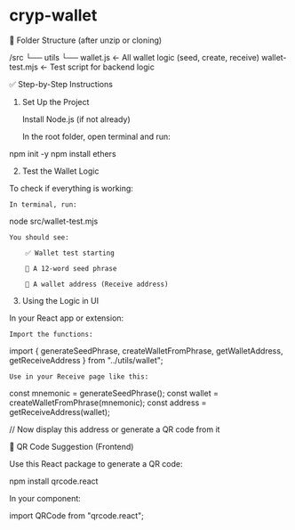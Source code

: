 # cryp-wallet
📁 Folder Structure (after unzip or cloning)

/src
  └── utils
        └── wallet.js        ← All wallet logic (seed, create, receive)
wallet-test.mjs              ← Test script for backend logic

✅ Step-by-Step Instructions
1. Set Up the Project

    Install Node.js (if not already)

    In the root folder, open terminal and run:

npm init -y
npm install ethers

2. Test the Wallet Logic

To check if everything is working:

    In terminal, run:

node src/wallet-test.mjs

    You should see:

        ✅ Wallet test starting

        🔐 A 12-word seed phrase

        🏦 A wallet address (Receive address)

3. Using the Logic in UI

In your React app or extension:

    Import the functions:

import {
  generateSeedPhrase,
  createWalletFromPhrase,
  getWalletAddress,
  getReceiveAddress
} from "../utils/wallet";

    Use in your Receive page like this:

const mnemonic = generateSeedPhrase();
const wallet = createWalletFromPhrase(mnemonic);
const address = getReceiveAddress(wallet);

// Now display this address or generate a QR code from it

🧾 QR Code Suggestion (Frontend)

Use this React package to generate a QR code:

npm install qrcode.react

In your component:

import QRCode from "qrcode.react";

<QRCode value={address} />
